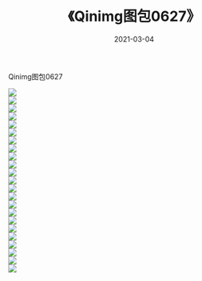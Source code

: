 ﻿---
layout: post
title:  《Qinimg图包0627》
date:   2021-03-04
img: http://imgx.orgx.ga/Qinimg图包/Qinimg图包0627/000.jpg
categories: [美女, 清纯, 唯美]
---

Qinimg图包0627

 ![](http://imgx.orgx.ga/Qinimg图包/Qinimg图包0627/001.jpg) <br>![](http://imgx.orgx.ga/Qinimg图包/Qinimg图包0627/002.jpg) <br>![](http://imgx.orgx.ga/Qinimg图包/Qinimg图包0627/003.jpg) <br>![](http://imgx.orgx.ga/Qinimg图包/Qinimg图包0627/004.jpg) <br>![](http://imgx.orgx.ga/Qinimg图包/Qinimg图包0627/005.jpg) <br>![](http://imgx.orgx.ga/Qinimg图包/Qinimg图包0627/006.jpg) <br>![](http://imgx.orgx.ga/Qinimg图包/Qinimg图包0627/007.jpg) <br>![](http://imgx.orgx.ga/Qinimg图包/Qinimg图包0627/008.jpg) <br>![](http://imgx.orgx.ga/Qinimg图包/Qinimg图包0627/009.jpg) <br>![](http://imgx.orgx.ga/Qinimg图包/Qinimg图包0627/010.jpg) <br>![](http://imgx.orgx.ga/Qinimg图包/Qinimg图包0627/011.jpg) <br>![](http://imgx.orgx.ga/Qinimg图包/Qinimg图包0627/012.jpg) <br>![](http://imgx.orgx.ga/Qinimg图包/Qinimg图包0627/013.jpg) <br>![](http://imgx.orgx.ga/Qinimg图包/Qinimg图包0627/014.jpg) <br>![](http://imgx.orgx.ga/Qinimg图包/Qinimg图包0627/015.jpg) <br>![](http://imgx.orgx.ga/Qinimg图包/Qinimg图包0627/016.jpg) <br>![](http://imgx.orgx.ga/Qinimg图包/Qinimg图包0627/017.jpg) <br>![](http://imgx.orgx.ga/Qinimg图包/Qinimg图包0627/018.jpg) <br>![](http://imgx.orgx.ga/Qinimg图包/Qinimg图包0627/019.jpg) <br>![](http://imgx.orgx.ga/Qinimg图包/Qinimg图包0627/020.jpg) <br>![](http://imgx.orgx.ga/Qinimg图包/Qinimg图包0627/021.jpg) <br>![](http://imgx.orgx.ga/Qinimg图包/Qinimg图包0627/022.jpg) <br>![](http://imgx.orgx.ga/Qinimg图包/Qinimg图包0627/023.jpg) <br>